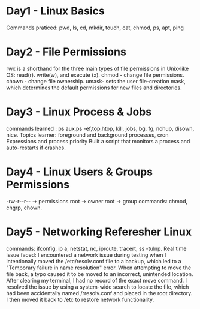 # Day1 - Linux Basics
Commands praticed:  pwd, ls, cd, mkdir, touch, cat, chmod, ps, apt, ping
# Day2 - File Permissions
rwx is a shorthand for the three main types of file permissions in Unix-like OS: read(r). write(w), and execute (x). chmod - change file permissions. chown - change file ownership. umask- sets the user file-creation mask, which determines the default permissions for new files and directories.
# Day3 - Linux Process & Jobs
commands learned : ps aux,ps -ef,top,htop, kill, jobs, bg, fg, nohup, disown, nice.
Topics learner: foreground and background processes, cron Expressions and process priority
Bulit a script that monitors a process and auto-restarts if crashes.
# Day4 - Linux Users & Groups Permissions
-rw-r--r-- → permissions
root → owner
root → group
commands: chmod, chgrp, chown.
# Day5 - Networking Referesher Linux
commands: ifconfig, ip a, netstat, nc, iproute, tracert, ss -tulnp.
Real time issue faced: I encountered a network issue during testing when I intentionally moved the /etc/resolv.conf file to a backup, which led to a "Temporary failure in name resolution" error. When attempting to move the file back, a typo caused it to be moved to an incorrect, unintended location. After clearing my terminal, I had no record of the exact move command. I resolved the issue by using a system-wide search to locate the file, which had been accidentally named /rresolv.conf and placed in the root directory. I then moved it back to /etc to restore network functionality.
